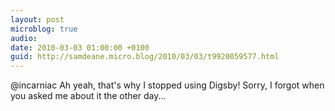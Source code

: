 ```yaml
---
layout: post
microblog: true
audio: 
date: 2010-03-03 01:00:00 +0100
guid: http://samdeane.micro.blog/2010/03/03/t9920059577.html
---
```

@incarniac Ah yeah, that's why I stopped using Digsby! Sorry, I forgot when you asked me about it the other day...
